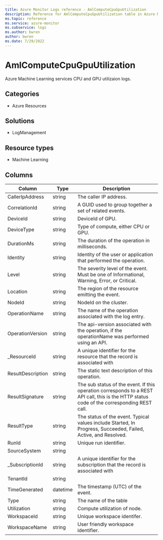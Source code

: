 ```yaml
---
title: Azure Monitor Logs reference - AmlComputeCpuGpuUtilization
description: Reference for AmlComputeCpuGpuUtilization table in Azure Monitor Logs.
ms.topic: reference
ms.service: azure-monitor
ms.subservice: logs
ms.author: bwren
author: bwren
ms.date: 7/29/2022
---
```


# AmlComputeCpuGpuUtilization

 Azure Machine Learning services CPU and GPU utilizaion logs.

## Categories

- Azure Resources
## Solutions

- LogManagement
## Resource types

- Machine Learning




## Columns

| Column | Type | Description |
| --- | --- | --- |
| CallerIpAddress | string | The caller IP address. |
| CorrelationId | string | A GUID used to group together a set of related events. |
| DeviceId | string | DeviceId of GPU. |
| DeviceType | string | Type of compute, either CPU or GPU. |
| DurationMs | string | The duration of the operation in milliseconds. |
| Identity | string | Identity of the user or application that performed the operation. |
| Level | string | The severity level of the event. Must be one of Informational, Warning, Error, or Critical. |
| Location | string | The region of the resource emitting the event. |
| NodeId | string | NodeId on the cluster. |
| OperationName | string | The name of the operation associated with the log entry. |
| OperationVersion | string | The api-version associated with the operation, if the operationName was performed using an API. |
| _ResourceId | string | A unique identifier for the resource that the record is associated with |
| ResultDescription | string | The static text description of this operation. |
| ResultSignature | string | The sub status of the event. If this operation corresponds to a REST API call, this is the HTTP status code of the corresponding REST call. |
| ResultType | string | The status of the event. Typical values include Started, In Progress, Succeeded, Failed, Active, and Resolved. |
| RunId | string | Unique run identifier. |
| SourceSystem | string |  |
| _SubscriptionId | string | A unique identifier for the subscription that the record is associated with |
| TenantId | string |  |
| TimeGenerated | datetime | The timestamp (UTC) of the event. |
| Type | string | The name of the table |
| Utilization | string | Compute utilization of node. |
| WorkspaceId | string | Unique workspace identifer. |
| WorkspaceName | string | User friendly workspace identifier. |
